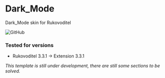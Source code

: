 # Dark_Mode
Dark_Mode skin for Rukovoditel

![GitHub](https://img.shields.io/github/license/danuthintariu/Dark_mode)

### Tested for versions
- Rukovoditel 3.3.1 -> Extension 3.3.1


*This template is still under development, there are still some sections to be solved.*
